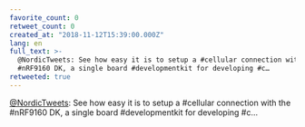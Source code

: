 ```yaml
---
favorite_count: 0
retweet_count: 0
created_at: "2018-11-12T15:39:00.000Z"
lang: en
full_text: >-
  @NordicTweets: See how easy it is to setup a #cellular connection with the
  #nRF9160 DK, a single board #developmentkit for developing #c…
retweeted: true
---
```


[@NordicTweets](https://twitter.com/NordicTweets): See how easy it is to setup a
#cellular connection with the #nRF9160 DK, a single board #developmentkit for
developing #c…
